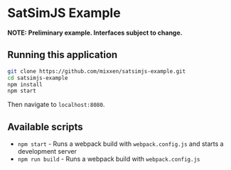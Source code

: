 SatSimJS Example
================

**NOTE: Preliminary example. Interfaces subject to change.**

## Running this application

````sh
git clone https://github.com/mixxen/satsimjs-example.git
cd satsimjs-example
npm install
npm start
````

Then navigate to `localhost:8080`.

## Available scripts

* `npm start` - Runs a webpack build with `webpack.config.js` and starts a development server
* `npm run build` - Runs a webpack build with `webpack.config.js`
